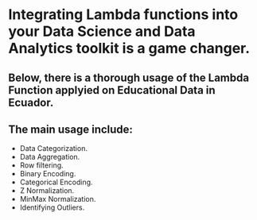 # Integrating Lambda functions into your Data Science and Data Analytics toolkit is a game changer.
## Below, there is a thorough usage of the Lambda Function applyied on Educational Data in Ecuador. 
## The main usage include: 
- Data Categorization.
- Data Aggregation.
- Row filtering.
- Binary Encoding.
- Categorical Encoding.
- Z Normalization.
- MinMax Normalization.
- Identifying Outliers.
